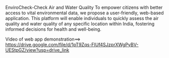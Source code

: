 EnviroCheck-Check Air and Water Quality
To empower citizens with better access to vital environmental data, we propose a user-friendly, web-based application. This platform will enable individuals to quickly assess the air quality and water quality of any specific location within India, fostering informed decisions for health and well-being.

Video of web app demonstration==> https://drive.google.com/file/d/1pT9Zqs-FIUf4SJzprXWgPyBV-UEStpGZ/view?usp=drive_link 
